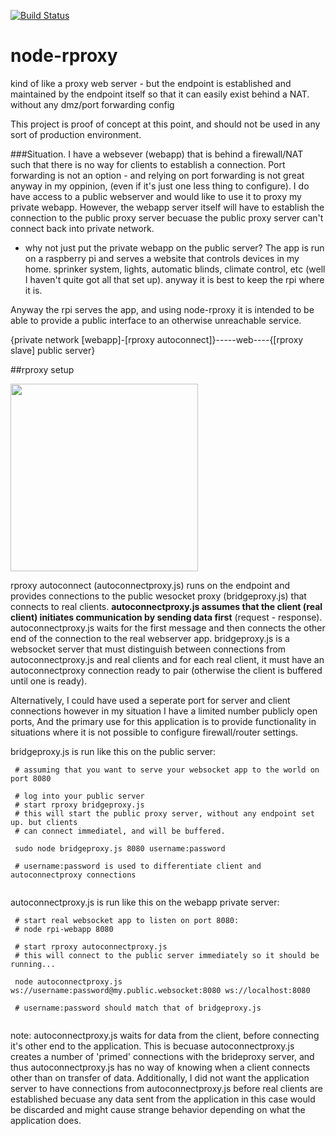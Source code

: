 [![Build Status](https://travis-ci.org/nickolanack/node-rproxy.svg?branch=master)](https://travis-ci.org/nickolanack/node-rproxy)

# node-rproxy
kind of like a proxy web server - but the endpoint is established and maintained by the endpoint itself so that it can easily exist behind a NAT. 
without any dmz/port forwarding config

This project is proof of concept at this point, and should not be used in any sort of production environment.

###Situation.
I have a websever (webapp) that is behind a firewall/NAT such that there is no way for clients to establish a connection. 
Port forwarding is not an option - and relying on port forwarding is not great anyway in my oppinion, (even if it's just one less thing to configure). 
I do have access to a public webserver and would like to use it to proxy my private webapp. However, the webapp server itself will
have to establish the connection to the public proxy server becuase the public proxy server can't connect back into private network. 

 - why not just put the private webapp on the public server? The app is run on a raspberry pi and serves a website that controls devices 
 in my home. sprinker system, lights, automatic blinds, climate control, etc (well I haven't quite got all that set up). anyway it is 
 best to keep the rpi where it is.
 
Anyway the rpi serves the app, and using node-rproxy it is intended to be able to provide a public interface to an otherwise unreachable service.



{private network [webapp]-[rproxy autoconnect]}-----web----{[rproxy slave] public server}
 
##rproxy setup

<img src="https://raw.github.com/nickolanack/node-rproxy/master/diagram.png" height="300px"/>

rproxy autoconnect (autoconnectproxy.js) runs on the endpoint and provides connections to the public wesocket proxy (bridgeproxy.js) that connects to real clients. **autoconnectproxy.js assumes that the client (real client) initiates communication by sending data first** (request - response). autoconnectproxy.js waits for the first message and then connects the other end of the connection to the real webserver app. bridgeproxy.js is a websocket server that must distinguish between connections from autoconnectproxy.js and real clients and for each real client, it must have an autoconnectproxy connection ready to pair (otherwise the client is buffered until one is ready). 

Alternatively, I could have used a seperate port for server and client connections however in my situation I have a limited number publicly open ports, And the primary
use for this application is to provide functionality in situations where it is not possible to configure firewall/router settings.

bridgeproxy.js is run like this on the public server: 
```
 # assuming that you want to serve your websocket app to the world on port 8080

 # log into your public server
 # start rproxy bridgeproxy.js
 # this will start the public proxy server, without any endpoint set up. but clients 
 # can connect immediatel, and will be buffered.
 
 sudo node bridgeproxy.js 8080 username:password
 
 # username:password is used to differentiate client and autoconnectproxy connections
 
```

autoconnectproxy.js is run like this on the webapp private server: 
```
 # start real websocket app to listen on port 8080:
 # node rpi-webapp 8080
 
 # start rproxy autoconnectproxy.js
 # this will connect to the public server immediately so it should be running...
 
 node autoconnectproxy.js ws://username:password@my.public.websocket:8080 ws://localhost:8080
 
 # username:password should match that of bridgeproxy.js
 
```

note: autoconnectproxy.js waits for data from the client, before connecting it's other end to the application. This is becuase autoconnectproxy.js creates a number of 'primed'
connections with the brideproxy server, and thus autoconnectproxy.js has no way of knowing when a client connects other than on transfer of data. Additionally, I did not want
the application server to have connections from autoconnectproxy.js before real clients are established becuase any data sent from the application in this case would be discarded
and might cause strange behavior depending on what the application does. 

